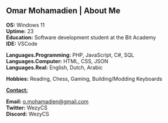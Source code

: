 ## Omar Mohamadien | About Me
**OS:** Windows 11  
**Uptime:** 23  
**Education:** Software development student at the Bit Academy  
**IDE:** VSCode  

**Languages.Programming:** PHP, JavaScript, C#, SQL  
**Languages.Computer:** HTML, CSS, JSON  
**Languages.Real:** English, Dutch, Arabic  

**Hobbies:** Reading, Chess, Gaming, Building/Modding Keyboards  

<ins>**Contact:**</ins>  

**Email:** o.mohamadien@gmail.com  
**Twitter:** WezyCS  
**Discord:** WezyCS  
